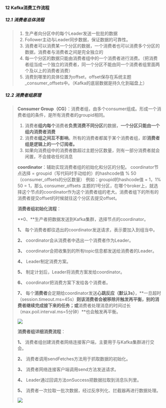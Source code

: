 #### 12 Kafka消费工作流程

##### 12.1 消费者总体流程

> 1. 生产者向分区中的每个Leader发送一批批的数据
> 2. Follower主动与Leader同步数据，保证数据的可靠性。
> 3. 消费者可以消费某一个分区的数据，一个消费者也可以消费多个分区的数据，消费者与消费者之间是完全独立的
> 4. 每一个分区的数据只能由消费者组中的一个消费者进行消费。（把消费者组当成一个独立的消费者，同一个分区不能由同一个消费者组里面两个及以上的消费者消费）
> 5. 消费到哪里的具体位置为offset，offset保存在系统主题_consumer_offsets中。（Kafka的底层数据是持久化到磁盘上）

##### 12.2 消费者组原理

> **Consumer Group（CG）**：消费者组，由多个consumer组成。形成一个消费者组的条件，是所有消费者的groupid相同。
>
> 1. 消费者**组内每个**消费者**负责消费不同分区**的数据，**一个分区只能由一个组内消费者消费**
> 2.  消费者**组之间互不影响**。所有的消费者都属于某个消费者组，即**消费者组是逻辑上的一个订阅者。**
> 3. 如果向消费组中的消费者数超过主题分区数量，则有一部分消费者就会闲置，不会接收任何消息
>
> **coordinator**：辅助实现消费者组的初始化和分区的分配。
> coordinator节点选择 = groupid（写代码时手动给的）的hashcode值 % 50（consumer_offsets的分区数量）
> 例如：groupid的hashcode值 = 1，1% 50 = 1，那么 consumer_offsets 主题的1号分区，在哪个broker上，就选择这个节点的coordinator作为这个消费者组的老大。消费者组下的所有的消费者提交offset的时候就往这个分区去提交offset。
>
> **消费者组初始化流程**：
>
> **0、**生产者把数据发送到Kafka集群，选择节点的coordinator。
>
> **1、** 每个消费者都往选出的coordinator发送请求，表示要加入到组当中。
>
> **2、** coordinator会从消费者中选出一个消费者作为Leader。
>
> **3、** coordinator会把收集到的所有topic信息都发送给消费者的Leader。
>
> **4、** Leader制定消费方案。
>
> **5、** 制定计划后，Leader将消费方案发给coordinator。
>
> **6、** coordinator把消费方案下发给各个消费者。
>
> **7、** 每个**消费者**会定期给coordinator发送**心跳反应（默认3s）**，**一旦超时（session.timeout.ms=45s）**则该消费者会被移除并触发再平衡，别的消费者继续完成接下来的任务；或**消费者处理消息的时间过长（max.poil.interval.ms=5分钟）**也会触发再平衡。
>
> ![](C:\study\mlog\picture\45.PNG)
>
> **消费者组详细消费流程**：
>
> **1、** 消费者组创建消费者网络连接客户端，主要用于与Kafka集群进行交会。
>
> **2、** 消费者调用sendFetches方法用于抓取数据的初始化。
>
> **3、** 消费者网络连接客户端调用send方法发送请求。
>
> **4、** Leader通过回调方法onSuccess把数据拉取到消息队列里。
>
> **5、** 消费者一次拉取一批次数据，经过反序列化、拦截器再进行数据处理。
>
> ![](C:\study\mlog\picture\46.PNG)